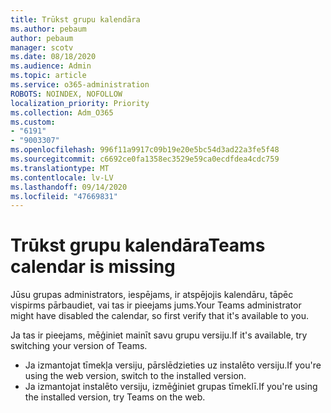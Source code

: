 ```yaml
---
title: Trūkst grupu kalendāra
ms.author: pebaum
author: pebaum
manager: scotv
ms.date: 08/18/2020
ms.audience: Admin
ms.topic: article
ms.service: o365-administration
ROBOTS: NOINDEX, NOFOLLOW
localization_priority: Priority
ms.collection: Adm_O365
ms.custom:
- "6191"
- "9003307"
ms.openlocfilehash: 996f11a9917c09b19e20e5bc54d3ad22a3fe5f48
ms.sourcegitcommit: c6692ce0fa1358ec3529e59ca0ecdfdea4cdc759
ms.translationtype: MT
ms.contentlocale: lv-LV
ms.lasthandoff: 09/14/2020
ms.locfileid: "47669831"
---
```

# <a name="teams-calendar-is-missing"></a><span data-ttu-id="42e6d-102">Trūkst grupu kalendāra</span><span class="sxs-lookup"><span data-stu-id="42e6d-102">Teams calendar is missing</span></span>

<span data-ttu-id="42e6d-103">Jūsu grupas administrators, iespējams, ir atspējojis kalendāru, tāpēc vispirms pārbaudiet, vai tas ir pieejams jums.</span><span class="sxs-lookup"><span data-stu-id="42e6d-103">Your Teams administrator might have disabled the calendar, so first verify that it's available to you.</span></span>

<span data-ttu-id="42e6d-104">Ja tas ir pieejams, mēģiniet mainīt savu grupu versiju.</span><span class="sxs-lookup"><span data-stu-id="42e6d-104">If it's available, try switching your version of Teams.</span></span>

- <span data-ttu-id="42e6d-105">Ja izmantojat tīmekļa versiju, pārslēdzieties uz instalēto versiju.</span><span class="sxs-lookup"><span data-stu-id="42e6d-105">If you're using the web version, switch to the installed version.</span></span>
- <span data-ttu-id="42e6d-106">Ja izmantojat instalēto versiju, izmēģiniet grupas tīmeklī.</span><span class="sxs-lookup"><span data-stu-id="42e6d-106">If you're using the installed version, try Teams on the web.</span></span>